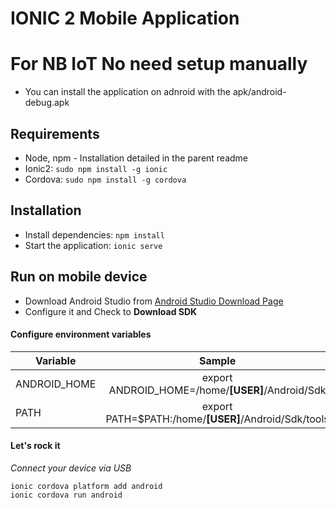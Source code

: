 # IONIC 2 Mobile Application

# For NB IoT No need setup manually
- You can install the application on adnroid with the apk/android-debug.apk

## Requirements
- Node, npm - Installation detailed in the parent readme
- Ionic2: `sudo npm install -g ionic`
- Cordova: `sudo npm install -g cordova`

## Installation
- Install dependencies: `npm install`
- Start the application: `ionic serve`

## Run on mobile device
- Download Android Studio from [Android Studio Download Page](https://developer.android.com/studio/index.html)
- Configure it and Check to **Download SDK**

#### Configure environment variables

| Variable      | Sample        |
| ------------- |:-------------:|
| ANDROID_HOME  | export ANDROID_HOME=/home/**[USER]**/Android/Sdk |
| PATH          | export PATH=$PATH:/home/**[USER]**/Android/Sdk/tools |

#### Let's rock it
*Connect your device via USB*
```
ionic cordova platform add android
ionic cordova run android
```

